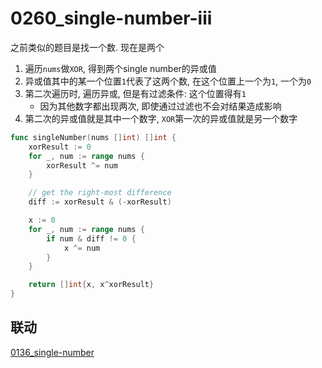 # 0260_single-number-iii

之前类似的题目是找一个数. 现在是两个

1. 遍历`nums`做`XOR`, 得到两个single number的异或值
2. 异或值其中的某一个位置`1`代表了这两个数, 在这个位置上一个为`1`, 一个为`0`
3. 第二次遍历时, 遍历异或, 但是有过滤条件: 这个位置得有`1`
   - 因为其他数字都出现两次, 即使通过过滤也不会对结果造成影响
4. 第二次的异或值就是其中一个数字, `XOR`第一次的异或值就是另一个数字

```go
func singleNumber(nums []int) []int {
    xorResult := 0
    for _, num := range nums {
        xorResult ^= num
    }

    // get the right-most difference
    diff := xorResult & (-xorResult)

    x := 0
    for _, num := range nums {
        if num & diff != 0 {
            x ^= num
        }
    }

    return []int{x, x^xorResult}
}
```

## 联动

[0136_single-number](./single-number)
